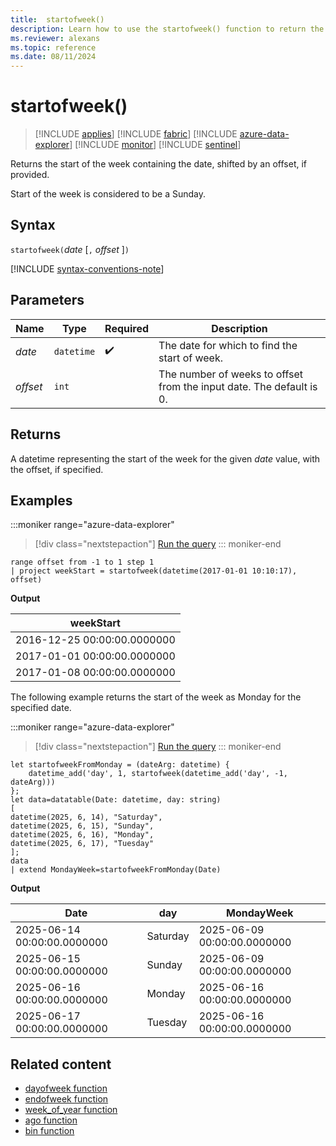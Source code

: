 ```yaml
---
title:  startofweek()
description: Learn how to use the startofweek() function to return the start of the week for the given date.
ms.reviewer: alexans
ms.topic: reference
ms.date: 08/11/2024
---
```

# startofweek()

> [!INCLUDE [applies](../includes/applies-to-version/applies.md)] [!INCLUDE [fabric](../includes/applies-to-version/fabric.md)] [!INCLUDE [azure-data-explorer](../includes/applies-to-version/azure-data-explorer.md)] [!INCLUDE [monitor](../includes/applies-to-version/monitor.md)] [!INCLUDE [sentinel](../includes/applies-to-version/sentinel.md)]

Returns the start of the week containing the date, shifted by an offset, if provided.

Start of the week is considered to be a Sunday.

## Syntax

`startofweek(`*date* [`,` *offset* ]`)`

[!INCLUDE [syntax-conventions-note](../includes/syntax-conventions-note.md)]

## Parameters

| Name | Type | Required | Description |
|--|--|--|--|
| *date* | `datetime` |  :heavy_check_mark: | The date for which to find the start of week.|
| *offset* | `int` | | The number of weeks to offset from the input date. The default is 0.|

## Returns

A datetime representing the start of the week for the given *date* value, with the offset, if specified.

## Examples

:::moniker range="azure-data-explorer"
> [!div class="nextstepaction"]
> <a href="https://dataexplorer.azure.com/clusters/help/databases/Samples?query=H4sIAAAAAAAAAy2MQQqAMAwE775ijxYUGi8FwVf4gqKpqNSUGvDi421BGFiYhcn+2hgSws2KkCWiJ6iAcCsnUPMiZTl4UTzM56w+K6ZylpVQVbt6Zd0jt4Ml11sqgOxYcab72+YDGdMCYmkAAAA=" target="_blank">Run the query</a>
::: moniker-end

```kusto
range offset from -1 to 1 step 1
| project weekStart = startofweek(datetime(2017-01-01 10:10:17), offset) 
```

**Output**

|weekStart|
|---|
|2016-12-25 00:00:00.0000000|
|2017-01-01 00:00:00.0000000|
|2017-01-08 00:00:00.0000000|

The following example returns the start of the week as Monday for the specified date.

:::moniker range="azure-data-explorer"
> [!div class="nextstepaction"]
> <a href="https://dataexplorer.azure.com/clusters/help/databases/Samples?query=H4sIAAAAAAAAA3XQwQrCMAwA0Hu%2FIuxiCxV0uAmTHQTx5knBg4hUGsdwdlA7dKj%2Fbro59DB7KE37kpAW6ODqlHXl6YZ4XtrysiqNVjWkwLVyOLdZAv7g8gsKeDCg1cUHpTUfkB5IGMvfQryPDMl8agoh2GvGCmpPNyr1m1PHAvmCwLejT6gTqmxzkwm2Y90DD0dhJCGmxhMhIVgrV1mygewjUUMq8xfEHrST94OpB5sKr16w%2FcwbBewJeHdoNLS5Wxo97f3PZi7xBi07C4NvAQAA" target="_blank">Run the query</a>
::: moniker-end

```kusto
let startofweekFromMonday = (dateArg: datetime) {
    datetime_add('day', 1, startofweek(datetime_add('day', -1, dateArg)))
};
let data=datatable(Date: datetime, day: string)
[
datetime(2025, 6, 14), "Saturday",
datetime(2025, 6, 15), "Sunday",
datetime(2025, 6, 16), "Monday",
datetime(2025, 6, 17), "Tuesday"
];
data 
| extend MondayWeek=startofweekFromMonday(Date)
```

**Output**

|Date|day|MondayWeek|
|---|---|---|
|2025-06-14 00:00:00.0000000|Saturday|2025-06-09 00:00:00.0000000|
|2025-06-15 00:00:00.0000000|Sunday|2025-06-09 00:00:00.0000000|
|2025-06-16 00:00:00.0000000|Monday|2025-06-16 00:00:00.0000000|
|2025-06-17 00:00:00.0000000|Tuesday|2025-06-16 00:00:00.0000000|

## Related content

* [dayofweek function](./day-of-week-function.md)
* [endofweek function](./endofweek-function.md)
* [week_of_year function](./week-of-year-function.md)
* [ago function](./ago-function.md)
* [bin function](./bin-function.md)